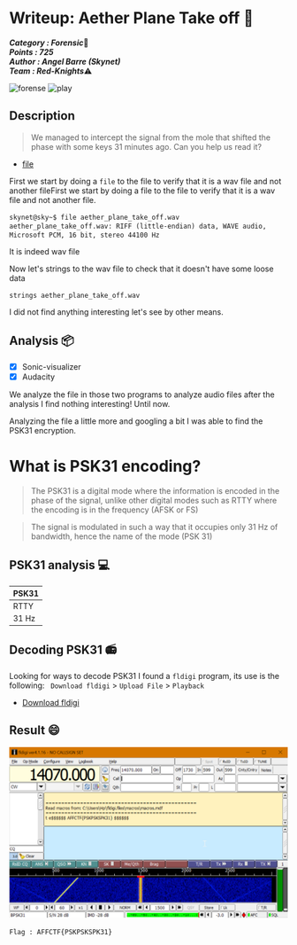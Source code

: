 # Writeup: Aether Plane Take off :triangular_flag_on_post:

***Category : Forensic***:minidisc:\
***Points : 725***\
***Author : Angel Barre (Skynet)*** \
***Team : Red-Knights***:warning:

![forense](https://img.shields.io/badge/analitycs-forensic-green) ![play](https://img.shields.io/badge/Play-CTF-red)

## Description
> We managed to intercept the signal from the mole that shifted the phase with some keys 31 minutes ago. Can you help us read it?
- [file](https://github.com/Red-Knights-CTF/writeups/blob/master/2020/affinity_ctf_lite/Aether%20plane%20take%20off/aether_plane_take_off.wav)

First we start by doing a `file` to the file to verify that it is a wav file and not another fileFirst we start by doing a file to the file to verify that it is a wav file and not another file.
```console
skynet@sky~$ file aether_plane_take_off.wav
aether_plane_take_off.wav: RIFF (little-endian) data, WAVE audio, Microsoft PCM, 16 bit, stereo 44100 Hz
```
It is indeed wav file

Now let's strings to the wav file to check that it doesn't have some loose data
```
strings aether_plane_take_off.wav
```
I did not find anything interesting let's see by other means.
<!-- --------------- -->

## Analysis  📦

- [x] Sonic-visualizer
- [x] Audacity

We analyze the file in those two programs to analyze audio files after the analysis I find nothing interesting! Until now.

Analyzing the file a little more and googling a bit I was able to find the PSK31 encryption.

# What is PSK31 encoding?

>The PSK31 is a digital mode where the information is encoded in the phase of the signal, unlike other digital modes such as RTTY where the encoding is in the frequency (AFSK or FS)

>The signal is modulated in such a way that it occupies only 31 Hz of bandwidth, hence the name of the mode (PSK 31)



<!-- --------------- -->
## PSK31 analysis :computer:

| PSK31 | 
| :--------------- | 
| RTTY         |
| 31 Hz         |

## Decoding PSK31 :radio:

Looking for ways to decode PSK31 I found a `fldigi` program, its use is the following: ` Download fldigi` >  `Upload File` > `Playback`

- [Download fldigi](http://www.w1hkj.com/files/fldigi)

## Result :smile:

![fldigi](figidi-result.png)


```
Flag : AFFCTF{PSKPSKSPK31}
```
